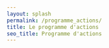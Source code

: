 ```yaml
---
layout: splash
permalink: /programme_actions/
title: Le programme d'actions
seo_title: Programme d'actions
---
```

